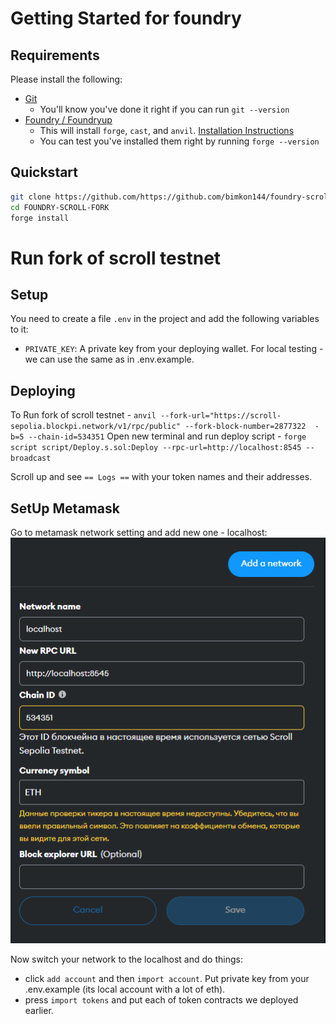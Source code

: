 # Getting Started for foundry

## Requirements

Please install the following:

- [Git](https://git-scm.com/book/en/v2/Getting-Started-Installing-Git)
  - You'll know you've done it right if you can run `git --version`
- [Foundry / Foundryup](https://github.com/gakonst/foundry)
  - This will install `forge`, `cast`, and `anvil`. [Installation Instructions](https://book.getfoundry.sh/getting-started/installation)
  - You can test you've installed them right by running `forge --version`

## Quickstart

```sh
git clone https://github.com/https://github.com/bimkon144/foundry-scroll-fork.git
cd FOUNDRY-SCROLL-FORK
forge install
```
# Run fork of scroll testnet

## Setup

You need to create a file `.env` in the project and add the following variables to it:

- `PRIVATE_KEY`: A private key from your deploying wallet. For local testing  - we can use the same as in .env.example.

## Deploying

To Run fork of scroll testnet - `anvil --fork-url="https://scroll-sepolia.blockpi.network/v1/rpc/public" --fork-block-number=2877322  -b=5 --chain-id=534351`
Open new terminal and run deploy script - `forge script script/Deploy.s.sol:Deploy --rpc-url=http://localhost:8545 --broadcast`

Scroll up and see `== Logs ==` with your token names and their addresses.

## SetUp Metamask

Go to metamask network setting and add new one - localhost: 
![alt text](image-1.png)

Now switch your network to the localhost and do things:

- click `add account` and then `import account`. Put private key from your .env.example (its local account with a lot of eth).
- press `import tokens` and put each of token contracts we deployed earlier.